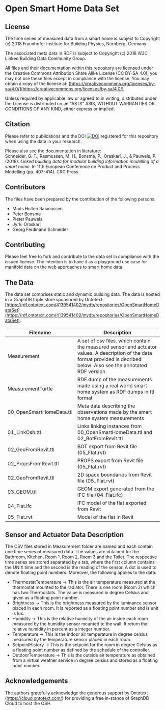 # Open Smart Home Data Set

## License

The time series of measured data from a smart home is subject to Copyright (c) 2018 Fraunhofer Institute for Building Physics, Nürnberg, Germany

The associated meta data in RDF is subject to Copyright (c) 2018 W3C Linked Building Data Community Group.

All files and their documentation within this repository are licensed under the Creative Commons Attribution Share Alike License  (CC BY-SA 4.0); you may not use these files except in compliance with the license. You may obtain a copy of the license at: [https://creativecommons.org/licenses/by-sa/4.0/](https://creativecommons.org/licenses/by-sa/4.0/)

Unless required by applicable law or agreed to in writing, distributed under the License is distributed on an "AS IS" ASIS, WITHOUT WARRANTIES OR CONDITIONS OF ANY KIND, either express or implied.

## Citation

Please refer to publications and the DOI [![DOI](https://zenodo.org/badge/120334357.svg)](https://zenodo.org/badge/latestdoi/120334357) registered for this repository when using the data in your research.

Please also see the documentation in literature:  
Schneider, G. F., Rasmussen, M. H., Bonsma, P., Oraskari, J., & Pauwels, P. (2018). *Linked building data for modular building information modelling of a smart home*. In 11th European Conference on Product and Process Modelling (pp. 407-414). CRC Press.

## Contributors

The files have been prepared by the contribution of the following persons:

- Mads Holten Rasmussen
- Peter Bonsma
- Pieter Pauwels
- Jyrki Oraskari
- Georg Ferdinand Schneider

## Contributing

Please feel free to fork and contribute to the data set in compliance with the issued license. The intention is to have it as a playground use case for manifold data on the web approaches to smart home data.

## The Data

The data set comprises static and dynamic building data. The data is hosted in a GraphDB triple store sponsored by Ontotext: [https://rdf.ontotext.com/4139541402/mydb/repositories/OpenSmartHomeDataSet](https://rdf.ontotext.com/4139541402/mydb/repositories/OpenSmartHomeDataSet).

Filename | Description
--- | --- 
Measurement | A set of csv files, which contain the measured sensor and actuator values. A description of the data format provided is decribed below. Also see the annotated RDF version.
MeasurementTurtle | RDF dump of the measurements made using a real world smart home system as RDF dumps in ttl format
00_OpenSmartHomeData.ttl | Meta data describing the observations made by the smart home system measurements
01_LinkOsh.ttl | Links linking instances from 00_OpenSmartHomeData.ttl and 02_BotFromRevit.ttl
02_GeoFromRevit.ttl | BOT export from Revit file (05_Flat.rvt)
02_PropsFromRevit.ttl | PROPS export from Revit file (05_Flat.rvt)
02_GeoFromRevit.ttl | 2D space boundaries from Revit file (05_Flat.rvt)
03_GEOM.ttl | GEOM export generated from the IFC file (04_Flat.ifc)
04_Flat.ifc | IFC model of the flat exported from Revit
05_Flat.rvt | Model of the flat in Revit

## Sensor and Actuator Data Description

The CSV files stored in Measurement folder are named and each contain one time series of measured data. The values are obtained for the Bathroom, Kitchen, Room 1, Room 2, Room 3 and the Toilet. The respective time series are stored separated by a tab, where the first column contains the UNIX time and the second is the reading of the sensor. A dot is used to denote floating point numbers. Moreover, the following applies to the data:

- ThermostatTemperature -> This is the air temperature measured at the thermostat mounted to the radiator. There is one room (Room 2) which has two Thermostats. The value is measured in degree Celsius and given as a floating point number.
- Brightness -> This is the brightness measured by the luminance sensor placed in each room. It is reported as a floating point number and is unit is lux. 
- Humidity -> This is the relative humidity of the air inside each room measured by the humidity sensor mounted to the wall. It return the relative humidity in percent as a integer number.
- Temperature -> This is the indoor air temperature in degree celsius measured by the temperature sensor placed in each room.
- SetpointHistory -> This is the setpoint for the room in degree Celsius as a floating point number as defined by the schedule of the controller.
- OutdoorTemperature -> This is the outside air temperature as obtained from a virtual weather service in degree celsius and stored as a floating point number.

## Acknowledgements

The authors gratefully acknowledge the generous support by Ontotext (https://cloud.ontotext.com/) for providing a free in-stance of GraphDB Cloud to host the OSH.

